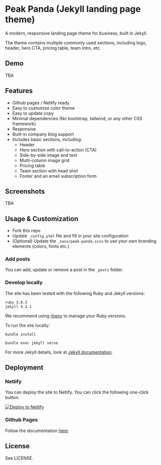 # Peak Panda (Jekyll landing page theme)

A modern, responsive landing page theme for business, built in Jekyll. 

The theme contains multiple commonly used sections, including logo, header, hero CTA, pricing table, team intro, etc.


## Demo

TBA

## Features

- Github pages / Netlify ready
- Easy to customize color theme
- Easy to update copy
- Minimal dependencies (No bootstrap, tailwind, or any other CSS framework)
- Responsive
- Built-in company blog support
- Includes basic sections, including:
  - Header
  - Hero section with call-to-action (CTA)
  - Side-by-side image and text
  - Multi-column image grid
  - Pricing table
  - Team section with head shot
  - Footer and an email subscription form

## Screenshots

TBA

## Usage & Customization

- Fork this repo
- Update `_config.ytml` file and fill in your site configuration
- (Optional) Update the `_sass/peak-panda.scss` to use your own branding elements (colors, fonts etc.)

### Add posts

You can add, update or remove a post in the `_posts` folder.

### Develop locally

The site has been tested with the following Ruby and Jekyll versions:

```
ruby 3.0.3
jekyll 4.2.1
```

We recommend using [rbenv](https://github.com/rbenv/rbenv) to manage your Ruby versions.

To run the site locally:

```
bundle install

bundle exec jekyll serve
```

For more Jekyll details, look at [Jekyll documentation](http://jekyllrb.com/).

## Deployment

### Netlify

You can deploy the site to Netlify. You can click the following one-click button.

[![Deploy to Netlify](https://www.netlify.com/img/deploy/button.svg)](https://app.netlify.com/start/deploy?repository=https://github.com/junjizhi/peak-panda)

### Github Pages

Follow the documentation [here](https://docs.github.com/en/pages/setting-up-a-github-pages-site-with-jekyll/creating-a-github-pages-site-with-jekyll).

## License

See LICENSE.
